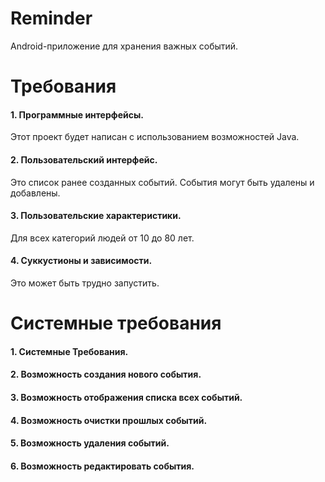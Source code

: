 # Reminder

Android-приложение для хранения важных событий.

# Требования
#### 1. Программные интерфейсы.
Этот проект будет написан с использованием возможностей Java.

#### 2. Пользовательский интерфейс.
Это список ранее созданных событий. События могут быть удалены и добавлены.

#### 3. Пользовательские характеристики.
Для всех категорий людей от 10 до 80 лет.

#### 4. Суккустионы и зависимости.
Это может быть трудно запустить.

# Системные требования
#### 1. Системные Требования.
#### 2. Возможность создания нового события.
#### 3. Возможность отображения списка всех событий.
#### 4. Возможность очистки прошлых событий.
#### 5. Возможность удаления событий.
#### 6. Возможность редактировать события.
